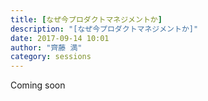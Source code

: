```yaml
---
title: [なぜ今プロダクトマネジメントか]
description: "[なぜ今プロダクトマネジメントか]"
date: 2017-09-14 10:01
author: "齊藤 満"
category: sessions
---
```

Coming soon
